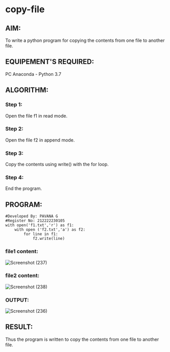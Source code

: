 # copy-file
## AIM:
To write a python program for copying the contents from one file to another file.
## EQUIPEMENT'S REQUIRED: 
PC
Anaconda - Python 3.7
## ALGORITHM: 
### Step 1:
Open the file f1 in read mode.
### Step 2: 
Open the file f2 in append mode.
### Step 3: 
Copy the contents using write() with the for loop.
### Step 4:  
End the program.

## PROGRAM:
```
#Developed By: PAVANA G
#Register No: 212222230105
with open('f1.txt','r') as f1:
    with open ('f2.txt','a') as f2:
        for line in f1:
            f2.write(line)
```
### file1 content:
![Screenshot (237)](https://github.com/gpavana/copy-file/assets/118787343/be81293d-e2ca-4da7-8f83-557e53a2c1ca)

### file2 content:
![Screenshot (238)](https://github.com/gpavana/copy-file/assets/118787343/c1d1cc7d-95e2-4242-87e6-c2e43a744ec6)

### OUTPUT:
![Screenshot (236)](https://github.com/gpavana/copy-file/assets/118787343/4a82b8f0-0883-4a34-be0d-c8d9df6b49c7)

## RESULT:
Thus the program is written to copy the contents from one file to another file.
